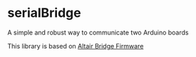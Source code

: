 # serialBridge
A simple and robust way to communicate two Arduino boards


This library is based on [Altair Bridge Firmware](https://github.com/Rodmg/aquila-mqtt-sn-gateway)  
